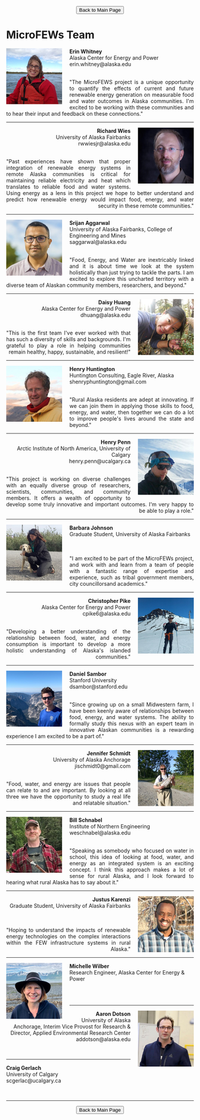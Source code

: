 <form action="https://mjc55.github.io/MicroFEWs_Legacy/" align="center">
<input type="submit" value="Back to Main Page" />
</form>


# MicroFEWs Team

<p>
<img src="Erin_Whitney.jpg" width=150 align="left" style="padding-right: 20px; padding-bottom: 5px;" />
    <b>Erin Whitney</b> <br> 
    Alaska Center for Energy and Power  <br>
    erin.whitney@alaska.edu <br> 
</p>
<br />
<div style="text-align: justify">
"The MicroFEWS project is a unique opportunity to quantify the effects of current and future renewable energy generation on measurable food and water outcomes in Alaska communities.  I'm excited to be working with these communities and to hear their input and feedback on these connections."
</div>

---
<p style="text-align:right">
<img src="Rich_W.jpg" width=150 align="right" style="padding-left: 20px; padding-bottom: 5px;" />
    <b>Richard Wies</b> <br> 
    University of Alaska Fairbanks <br>
    rwwiesjr@alaska.edu <br> 
</p>
<br />
<div style="text-align: justify; text-align-last: right"> 
"Past experiences have shown that proper integration of renewable energy systems in remote Alaska communities is critical for maintaining reliable electricity and heat which translates to reliable food and water systems. Using energy as a lens in this project we hope to better understand and predict how renewable energy would impact food, energy, and water security in these remote communities."
</div>

---
<p>
<img src="Srijan.jpg" width=150 align="left" style="padding-right: 20px; padding-bottom: 5px;" />
    <b>Srijan Aggarwal</b> <br> 
    University of Alaska Fairbanks, College of Engineering and Mines <br>
    saggarwal@alaska.edu <br> 
</p>
<br />
<div style="text-align: justify">
"Food, Energy, and Water are inextricably linked and it is about time we look at the system holistically than just trying to tackle the parts. I am excited to explore this uncharted territory with a diverse team of Alaskan community members, researchers, and beyond."
</div>

---
<p style="text-align:right">
<img src="Daisy.jpg" width=150 align="right" style="padding-left: 20px; padding-bottom: 5px;" />
    <b>Daisy Huang</b> <br> 
    Alaska Center for Energy and Power  <br>
    dhuang@alaska.edu <br> 
</p>
<br />
<div style="text-align: justify; text-align-last: right"> 
"This is the first team I've ever worked with that has such a diversity of skills and backgrounds. I'm grateful to play a role in helping communities remain healthy, happy, sustainable, and resilient!"
</div>

---
<p>
<img src="Henry.jpg" width=150 align="left" style="padding-right: 20px; padding-bottom: 5px;" />
    <b>Henry Huntington</b> <br> 
    Huntington Consulting, Eagle River, Alaska <br>
    shenryphuntington@gmail.com  <br> 
</p>
<br />
<div style="text-align: justify">
"Rural Alaska residents are adept at innovating. If we can join them in applying those skills to food, energy, and water, then together we can do a lot to improve people's lives around the state and beyond."
</div>

---
<p style="text-align:right">
<img src="Henry_Penn.jpg" width=150 align="right" style="padding-left: 20px; padding-bottom: 5px;" />
    <b>Henry Penn</b> <br> 
    Arctic Institute of North America, University of Calgary  <br>
    henry.penn@ucalgary.ca <br> 
</p>
<br />
<div style="text-align: justify; text-align-last: right"> 
"This project is working on diverse challenges with an equally diverse group of researchers, scientists, communities, and community members. It offers a wealth of opportunity to develop some truly innovative and important outcomes. I'm very happy to be able to play a role."
</div>

---
<p>
<img src="Barbara_J.jpg" width=150 align="left" style="padding-right: 20px; padding-bottom: 5px;" />
    <b>Barbara Johnson</b> <br> 
    Graduate Student, University of Alaska Fairbanks <br>
</p>
<br />
<br />
<div style="text-align: justify">
"I am excited to be part of the MicroFEWs project, and work with and learn from a team of people with a fantastic range of expertise and experience, such as tribal government members, city councillorsand academics."
</div>

---
<p style="text-align:right">
<img src="Chris_P.jpg" width=150 align="right" style="padding-left: 20px; padding-bottom: 5px;" />
    <b>Christopher Pike</b> <br> 
    Alaska Center for Energy and Power <br>
    cpike6@alaska.edu <br> 
</p>
<br />
<div style="text-align: justify; text-align-last: right"> 
"Developing a better understanding of the relationship between food, water, and energy consumption is important to develop a more holistic understanding of Alaska's islanded communities."
</div>

---
<p>
<img src="Dan_Sambor.jpg" width=150 align="left" style="padding-right: 20px; padding-bottom: 5px;" />
    <b>Daniel Sambor</b> <br> 
    Stanford University <br>
    dsambor@stanford.edu <br>
</p>
<br />
<div style="text-align: justify">
"Since growing up on a small Midwestern farm, I have been keenly aware of relationships between food, energy, and water systems. The ability to formally study this nexus with an expert team in innovative Alaskan communities is a rewarding experience I am excited to be a part of."
</div>

---
<p style="text-align:right">
<img src="Jenn_S.jpg" width=150 align="right" style="padding-left: 20px; padding-bottom: 5px;" />
    <b>Jennifer Schmidt</b> <br> 
    University of Alaska Anchorage <br>
    jischmidt0@gmail.com <br> 
</p>
<br />
<div style="text-align: justify; text-align-last: right"> 
"Food, water, and energy are issues that people can relate to and are important. By looking at all three we have the opportunity to study a real life and relatable situation."
</div>

---
<p>
<img src="Bill_S.jpg" width=150 align="left" style="padding-right: 20px; padding-bottom: 5px;" />
    <b>Bill Schnabel</b> <br> 
    Institute of Northern Engineering  <br>
    weschnabel@alaska.edu <br>
</p>
<br />
<div style="text-align: justify">
"Speaking as somebody who focused on water in school, this idea of looking at food, water, and energy as an integrated system is an exciting concept. I think this approach makes a lot of sense for rural Alaska, and I look forward to hearing what rural Alaska has to say about it."
</div>

---
<p style="text-align:right">
<img src="Justus.jpg" width=150 align="right" style="padding-left: 20px; padding-bottom: 5px;" />
    <b>Justus Karenzi</b> <br> 
    Graduate Student, University of Alaska Fairbanks <br>
</p>
<br />
<br />
<div style="text-align: justify; text-align-last: right"> 
"Hoping to understand the impacts of renewable energy technologies on the complex interactions within the FEW infrastructure systems in rural Alaska."
</div>

---

<p>
<img src="Michelle_Wilber.jpg" width=150 align="left" style="padding-right: 20px; padding-bottom: 5px;" />
    <b>Michelle Wilber</b> <br> 
    Research Engineer, Alaska Center for Energy & Power  <br>
</p>
<br />
<br />

---



<p style="text-align:right">
<img src="Aaron_Dotson.jpg" width=150 align="right" style="padding-left: 20px; padding-bottom: 5px;" />
    <b>Aaron Dotson</b> <br> 
    University of Alaska Anchorage, Interim Vice Provost for Research & Director, Applied Environmental Research Center <br>
    addotson@alaska.edu <br>
</p>
<br />

---


<p>
    <b>Craig Gerlach</b> <br> 
    University of Calgary  <br>
    scgerlac@ucalgary.ca <br>
</p>
<br />

---

<form action="https://mjc55.github.io/MicroFEWs_Legacy/" align="center">
<input type="submit" value="Back to Main Page" />
</form>














